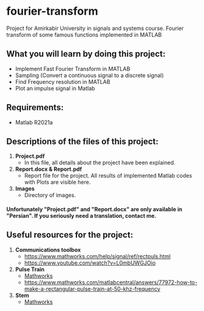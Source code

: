 # fourier-transform
Project for Amirkabir University in signals and systems course. Fourier transform of some famous functions implemented in MATLAB

## What you will learn by doing this project:

- Implement Fast Fourier Transform in MATLAB
- Sampling (Convert a continuous signal to a discrete signal)
- Find Frequency resolution in MATLAB
- Plot an impulse signal in Matlab

## Requirements:
- Matlab R2021a

## Descriptions of the files of this project:
1. **Project.pdf**
    - In this file, all details about the project have been explained.
2. **Report.docx & Report.pdf**
    - Report file for the project. All results of implemented Matlab codes with Plots are visible here.
3. **Images**
    - Directory of images.
 
#### Unfortunately **"Project.pdf"** and **"Report.docx"** are only available in **"Persian"**. If you seriously need a translation, contact me.

## Useful resources for the project:

1. **Communications toolbox**
    - https://www.mathworks.com/help/signal/ref/rectpuls.html
    - https://www.youtube.com/watch?v=L0mbUWGJOio
2. **Pulse Train**
    - [Mathworks](https://www.mathworks.com/help/signal/ref/pulstran.html#:~:text=y%20%3D%20pulstran(%20t%20%2C%20d%20%2C%20func%20)%20generates%20a,of%20a%20continuous%20function%2C%20func%20.&text=example-,y%20%3D%20pulstran(%20t%20%2C%20d%20%2C%20func%20%2C%20fs%20),a%20sample%20rate%20of%20fs%20.&text=y%20%3D%20pulstran(%20t%20%2C%20d%20%2C%20p%20)%20generates%20a,prototype%20pulse%20in%20vector%20p%20)
    - https://www.mathworks.com/matlabcentral/answers/77972-how-to-make-a-rectangular-pulse-train-at-50-khz-frequency
3. **Stem**
    - [Mathworks](https://www.mathworks.com/help/symbolic/sym.dirac.html#:~:text=Plot%20Dirac%20Delta%20Function,-You%20can%20use&text=Declare%20a%20symbolic%20variable%20x,(x)%20by%20using%20fplot%20.&text=To%20handle%20the%20infinity%20at,delta%20function%20by%20using%20stem%20)

